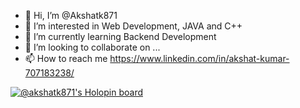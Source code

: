 - 👋 Hi, I’m @Akshatk871
- 👀 I’m interested in Web Development, JAVA and C++
- 🌱 I’m currently learning Backend Development
- 💞️ I’m looking to collaborate on ...
- 📫 How to reach me https://www.linkedin.com/in/akshat-kumar-707183238/

<!---
Akshatk871/Akshatk871 is a ✨ special ✨ repository because its `README.md` (this file) appears on your GitHub profile.
You can click the Preview link to take a look at your changes.
--->
[![@akshatk871's Holopin board](https://holopin.me/akshatk871)](https://holopin.io/@akshatk871)
